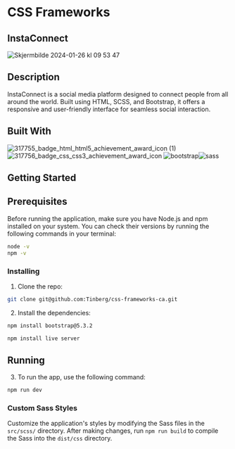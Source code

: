 # CSS Frameworks

## InstaConnect

![Skjermbilde 2024-01-26 kl  09 53 47](https://github.com/Tinberg/css-frameworks-ca/assets/126072224/ef039ead-10a7-42f4-97d7-fdab05da9b90)
## Description

InstaConnect is a social media platform designed to connect people from all around the world. Built using HTML, SCSS, and Bootstrap, it offers a responsive and user-friendly interface for seamless social interaction.

## Built With

![317755_badge_html_html5_achievement_award_icon (1)](https://github.com/Tinberg/Rainydays/assets/126072224/38fa6731-648a-4696-a360-2333939feb36)  ![317756_badge_css_css3_achievement_award_icon](https://github.com/Tinberg/Rainydays/assets/126072224/1f673d3c-9820-481f-9610-3d22010c8359) ![bootstrap](https://github.com/Tinberg/css-frameworks-ca/assets/126072224/c9dd8196-af4b-440e-847a-d43f5b1f17fb)![sass](https://github.com/Tinberg/css-frameworks-ca/assets/126072224/f0fd1e63-9e5a-4b43-a038-df57a4136287)

## Getting Started

## Prerequisites

Before running the application, make sure you have Node.js and npm installed on your system. You can check their versions by running the following commands in your terminal:

```bash
node -v
npm -v
```

### Installing

1. Clone the repo:

```bash
git clone git@github.com:Tinberg/css-frameworks-ca.git
```
2. Install the dependencies:

```bash
npm install bootstrap@5.3.2

```

```bash
npm install live server

```

## Running

3. To run the app, use the following command:

```bash
npm run dev

```
### Custom Sass Styles

Customize the application's styles by modifying the Sass files in the `src/scss/` directory. After making changes, run `npm run build` to compile the Sass into the `dist/css` directory.





